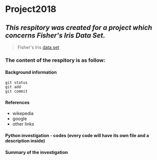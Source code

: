 # Project2018 

## *This respitory was created for a project which concerns Fisher's Iris Data Set.*
> Fisher's Iris [data set](https://en.wikipedia.org/wiki/Iris_flower_data_set)
### The content of the respitory is as follow: 
#### Background information 
```
git status
git add
git commit
```
#### References 
- wikepedia
- google
- other links
#### Python investigation - codes (every code will have its own file and a description inside)
#### Summary of the investigation 
